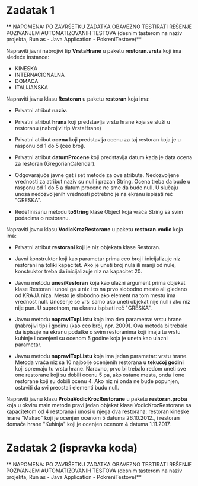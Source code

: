 # Zadatak 1

** NAPOMENA: PO ZAVRŠETKU ZADATKA OBAVEZNO TESTIRATI REŠENJE POZIVANJEM AUTOMATIZOVANIH TESTOVA (desnim tasterom na naziv projekta, Run as - Java Application - PokreniTestove)**

Napraviti javni nabrojivi tip **VrstaHrane** u paketu **restoran.vrsta** koji ima sledeće instance:

* KINESKA
* INTERNACIONALNA
* DOMACA
* ITALIJANSKA

Napraviti javnu klasu **Restoran** u paketu **restoran** koja ima:

* Privatni atribut **naziv**.

* Privatni atribut **hrana** koji predstavlja vrstu hrane koja se služi u restoranu (nabrojivi tip VrstaHrane)

* Privatni atribut **ocena** koji predstavlja ocenu za taj restoran koja je u rasponu od 1 do 5 (ceo broj).

* Privatni atribut **datumProcene** koji predstavlja datum kada je data ocena za restoran (GregorianCalendar).

* Odgovarajuće javne get i set metode za ove atribute. Nedozvoljene vrednosti za atribut naziv su null i prazan String. Ocena treba da bude u rasponu od 1 do 5 a datum procene ne sme da bude null. U slučaju unosa nedozvoljenih vrednosti potrebno je na ekranu ispisati reč "GRESKA".

* Redefinisanu metodu **toString** klase Object koja vraća String sa svim podacima o restoranu.

Napraviti javnu klasu **VodicKrozRestorane** u paketu **restoran.vodic** koja ima:

* Privatni atribut **restorani** koji je niz objekata klase Restoran.

* Javni konstruktor koji kao parametar prima ceo broj i inicijalizuje niz restorani na toliki kapacitet. Ako je uneti broj nula ili manji od nule, konstruktor treba da inicijalizuje niz na kapacitet 20.

* Javnu metodu **unesiRestoran** koja kao ulazni argument prima objekat klase Restoran i unosi ga u niz i to na prvo slobodno mesto ali gledano od KRAJA niza. Mesto je slobodno ako element na tom mestu ima vrednost null. Unošenje se vrši samo ako uneti objekat nije null i ako niz nije pun. U suprotnom, na ekranu ispisati reč "GRESKA".

* Javnu metodu **napraviTopListu** koja ima dva parametra: vrstu hrane (nabrojivi tip) i godinu (kao ceo broj, npr. 2009). Ova metoda bi trebalo da ispisuje na ekranu podatke o svim restoranima koji imaju tu vrstu kuhinje i ocenjeni su ocenom 5 godine koja je uneta kao ulazni parametar.

* Javnu metodu **napraviTopListu** koja ima jedan parametar: vrstu hrane. Metoda vraća niz sa 10 najbolje ocenjenih restorana u **tekućoj godini** koji spremaju tu vrstu hrane. Naravno, prvo bi trebalo redom uneti sve one restorane koji su dobili ocenu 5 pa, ako ostane mesta, onda i one restorane koji su dobili ocenu 4. Ako niz ni onda ne bude popunjen, ostaviti da svi preostali elementi budu null.

Napraviti javnu klasu **ProbaVodicKrozRestorane** u paketu **restoran.proba** koja u okviru main metode pravi jedan objekat klase VodicKrozRestorane sa kapacitetom od 4 restorana i unosi u njega dva restorana: restoran kineske hrane "Makao" koji je ocenjen ocenom 5 datuma 26.10.2012., i restoran domaće hrane "Kuhinja" koji je ocenjen ocenom 4 datuma 1.11.2017.


# Zadatak 2 (ispravka koda)

** NAPOMENA: PO ZAVRŠETKU ZADATKA OBAVEZNO TESTIRATI REŠENJE POZIVANJEM AUTOMATIZOVANIH TESTOVA (desnim tasterom na naziv projekta, Run as - Java Application - PokreniTestove)**


